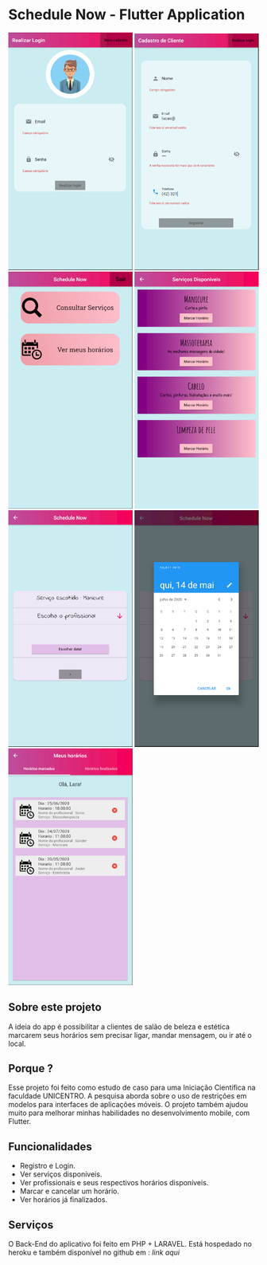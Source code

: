 # Schedule Now - Flutter Application

<img src='lib/github/images/login.PNG' heigth='300' width='250'> <img src='lib/github/images/register.PNG' heigth='300' width='250'>
<img src='lib/github/images/home.PNG' heigth='300' width='250'> <img src='lib/github/images/services.PNG' heigth='300' width='250'>
<img src='lib/github/images/professional.PNG' heigth='300' width='250'> <img src='lib/github/images/calendar.PNG' heigth='300' width='250'>
<img src='lib/github/images/scheduless.PNG' heigth='300' width='250'>



## Sobre este projeto

A ideia do app é possibilitar a clientes de salão de beleza e estética marcarem seus horários sem precisar ligar, mandar mensagem, ou ir até o local.

## Porque ?

Esse projeto foi feito como estudo de caso para uma Iniciação Científica na faculdade UNICENTRO. A pesquisa aborda sobre o uso de restrições em modelos para interfaces de aplicações móveis.
O projeto também ajudou muito para melhorar minhas habilidades no desenvolvimento mobile, com Flutter.

## Funcionalidades

- Registro e Login.
- Ver serviços disponíveis.
- Ver profissionais e seus respectivos horários disponíveis.
- Marcar e cancelar um horário.
- Ver horários já finalizados.

## Serviços

O Back-End do aplicativo foi feito em PHP + LARAVEL. Está hospedado no heroku e também disponível no github em : *link aqui*
